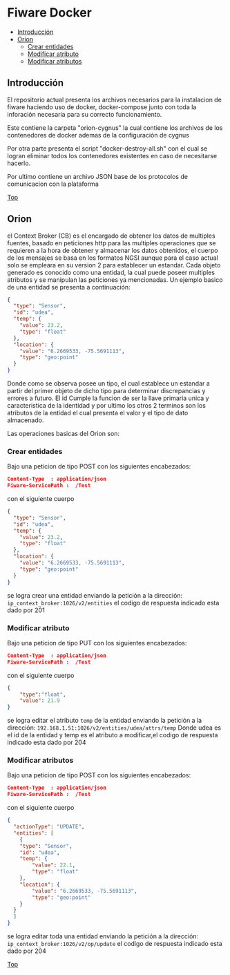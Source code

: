 # <a name="top"></a>Fiware Docker

* [Introducción](#introducción)
* [Orion](#orion)
    * [Crear entidades](#crear-entidades)
    * [Modificar atributo](#modificar-atributo)
    * [Modificar atributos](#modificar-atributos)

## Introducción

El repositorio actual presenta los archivos necesarios para la instalacion de fiware haciendo uso de docker, docker-compose 
junto con toda la inforación necesaria para su correcto funcionamiento.

Este contiene la carpeta "orion-cygnus" la cual contiene los archivos de los contenedores de docker ademas de
la configuración de cygnus

Por otra parte presenta el script "docker-destroy-all.sh" con el cual se logran eliminar todos los contenedores existentes 
en caso de necesitarse hacerlo.

Por ultimo contiene un archivo JSON base de los protocolos de comunicacion con la plataforma

[Top](#top)

## Orion

el Context Broker (CB) es el encargado de obtener los datos de multiples fuentes, basado en peticiones http para las multiples operaciones que se requieren a la hora de obtener y almacenar los datos obtenidos, el cuerpo de los mensajes se basa en los formatos NGSI aunque para el caso actual solo se empleara en su version 2 para establecer un estandar. Cada objeto generado es conocido como una entidad, la cual puede poseer multiples atributos y se manipulan las peticiones ya mencionadas. Un ejemplo basico de una entidad se presenta a continuación:

```JSON
{
  "type": "Sensor",
  "id": "udea",
  "temp": {
    "value": 23.2,
    "type": "float"
  },
  "location": {
    "value": "6.2669533, -75.5691113",
    "type": "geo:point"
  }
}
``` 

Donde como se observa posee un tipo, el cual establece un estandar a partir del primer objeto de dicho tipo para determinar discrepancias y errores a futuro. El id Cumple la funcion de ser la llave primaria unica y caracteristica de la identidad y por ultimo los otros 2 terminos son los atributos de la entidad el cual presenta el valor y el tipo de dato almacenado.

Las operaciones basicas del Orion son:

### Crear entidades

Bajo una peticion de tipo POST con los siguientes encabezados:

``` JSON
Content-Type  : application/json
Fiware-ServicePath :  /Test
```

con el siguiente cuerpo

``` JSON
{
  "type": "Sensor",
  "id": "udea",
  "temp": {
    "value": 23.2,
    "type": "float"
  },
  "location": {
    "value": "6.2669533, -75.5691113",
    "type": "geo:point"
  }
}
```

se logra crear una entidad enviando la petición a la dirección: `ip_context_broker:1026/v2/entities` 
el codigo de respuesta indicado esta dado por 201

### Modificar atributo

Bajo una peticion de tipo PUT con los siguientes encabezados:

``` JSON
Content-Type  : application/json
Fiware-ServicePath :  /Test
```

con el siguiente cuerpo

``` JSON
{
	"type":"float",
	"value": 21.9
}
```

se logra editar el atributo `temp` de la entidad enviando la petición a la dirección: `192.168.1.51:1026/v2/entities/udea/attrs/temp` 
Donde udea es el id de la entidad y temp es el atributo a modificar,el codigo de respuesta indicado esta dado por 204


### Modificar atributos

Bajo una peticion de tipo POST con los siguientes encabezados:

``` JSON
Content-Type  : application/json
Fiware-ServicePath :  /Test
```

con el siguiente cuerpo


``` JSON
{
  "actionType": "UPDATE",
  "entities": [
    {
    "type": "Sensor",
    "id": "udea",
    "temp": {
        "value": 22.1,
        "type": "float"
    },
    "location": {
        "value": "6.2669533, -75.5691113",
        "type": "geo:point"
    }
  }
  ]
}
```
se logra editar toda una entidad enviando la petición a la dirección: `ip_context_broker:1026/v2/op/update` 
el codigo de respuesta indicado esta dado por 204

[Top](#top)
